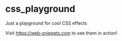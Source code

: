 # css_playground

Just a playground for cool CSS effects

Visit https://web-snippets.com to see them in action! 
